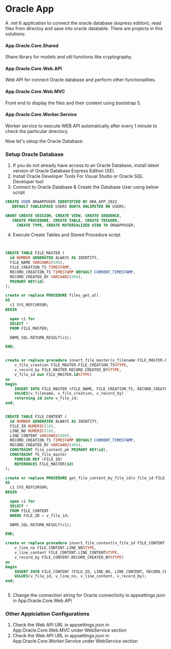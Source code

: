 # Oracle App

A .net 6 application to connect the oracle database (express edition), read files from directoy and save into oracle datatable. There are  projects in this solutions:

#### App.Oracle.Core.Shared

Share library for models and util functions like cryptography.

#### App.Oracle.Core.Web.API

Web API for connect Oracle database and perform other functionalities.

#### App.Oracle.Core.Web.MVC

Front end to display the files and their content using bootstrap 5.

#### App.Oracle.Core.Worker.Service

Worker service to execute WEB API automatically after every 1 minute to check the particular directory.

Now let's setup the Oracle Database:

### Setup Oracle Database

1. If you do not already have access to an Oracle Database, install latest version of Oracle Database Express Edition (XE).
2. Install Oracle Developer Tools For Visual Studio or Oracle SQL Developer tool
3. Connect to Oracle Database & Create the Database User using below script

```sql
CREATE USER ORAAPPUSER IDENTIFIED BY ORA_APP_2022
   DEFAULT TABLESPACE USERS QUOTA UNLIMITED ON USERS;

GRANT CREATE SESSION, CREATE VIEW, CREATE SEQUENCE,
   CREATE PROCEDURE, CREATE TABLE, CREATE TRIGGER,
     CREATE TYPE, CREATE MATERIALIZED VIEW TO ORAAPPUSER;
```
4. Execute Create Tables and Stored Procedure script

```sql


CREATE TABLE FILE_MASTER (
  id NUMBER GENERATED ALWAYS AS IDENTITY,
  FILE_NAME VARCHAR2(500),
  FILE_CREATION_TS TIMESTAMP,
  RECORD_CREATION_TS TIMESTAMP DEFAULT CURRENT_TIMESTAMP, 
  RECORD_CREATED_BY VARCHAR2(400),
  PRIMARY KEY(id)
);

create or replace PROCEDURE files_get_all
AS
  c1 SYS_REFCURSOR;  
BEGIN

  open c1 for
  SELECT *
  FROM FILE_MASTER;

  DBMS_SQL.RETURN_RESULT(c1);

END;


create or replace procedure insert_file_master(v_filename FILE_MASTER.FILE_NAME%TYPE,
    v_file_creation FILE_MASTER.FILE_CREATION_TS%TYPE,
    v_record_by FILE_MASTER.RECORD_CREATED_BY%TYPE,
    v_file_id out FILE_MASTER.id%TYPE)
as
begin
	INSERT INTO FILE_MASTER (FILE_NAME, FILE_CREATION_TS, RECORD_CREATED_BY) 
	VALUES(v_filename, v_file_creation, v_record_by)
    returning id into v_file_id;
end;


CREATE TABLE FILE_CONTENT (
  id NUMBER GENERATED ALWAYS AS IDENTITY,
  FILE_ID NUMERIC(10),
  LINE_NO NUMERIC(10),
  LINE_CONTENT VARCHAR2(400),
  RECORD_CREATION_TS TIMESTAMP DEFAULT CURRENT_TIMESTAMP, 
  RECORD_CREATED_BY VARCHAR2(400),
  CONSTRAINT file_content_pk PRIMARY KEY(id),
  CONSTRAINT fk_file_master
    FOREIGN KEY (FILE_ID)
    REFERENCES FILE_MASTER(id)
);

create or replace PROCEDURE get_file_content_by_file_id(v_file_id FILE_CONTENT.FILE_ID%TYPE)
AS
  c1 SYS_REFCURSOR;  
BEGIN

  open c1 for
  SELECT *
  FROM FILE_CONTENT
  WHERE FILE_ID = v_file_id;

  DBMS_SQL.RETURN_RESULT(c1);

END;

create or replace procedure insert_file_content(v_file_id FILE_CONTENT.FILE_ID%TYPE,
    v_line_no FILE_CONTENT.LINE_NO%TYPE,
    v_line_content FILE_CONTENT.LINE_CONTENT%TYPE,
    v_record_by FILE_CONTENT.RECORD_CREATED_BY%TYPE)
as
begin
	INSERT INTO FILE_CONTENT (FILE_ID, LINE_NO, LINE_CONTENT, RECORD_CREATED_BY) 
	VALUES(v_file_id, v_line_no, v_line_content, v_record_by);
end;



```
5. Change the connection string for Oracle connectivity in appsettings.json in App.Oracle.Core.Web.API

### Other Applciation Configurations

1. Check the Web API URL in appsettings.json in App.Oracle.Core.Web.MVC under WebService section
2. Check the Web API URL in appsettings.json in App.Oracle.Core.Worker.Service under WebService section
